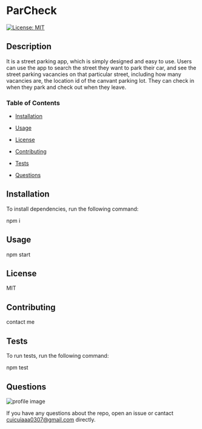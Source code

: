 
# ParCheck
[![License: MIT](https://img.shields.io/badge/License-MIT-yellow.svg)](https://opensource.org/licenses/MIT)

## Description

It is a street parking app, which is simply designed and easy to use. Users can use the app to search the street they want to park their car, and see the street parking vacancies on that particular street, including how many vacancies are, the location id of the canvant parking lot. They can check in when they park and check out when they leave.

### Table of Contents

* [Installation](#installation "Installation")

* [Usage](#usage "Usage")

* [License](#license "License")

* [Contributing](#contributing "Contributing")

* [Tests](#tests "Tests")

* [Questions](#quesitons "Questions")

## Installation

To install dependencies, run the following command:

npm i

## Usage

npm start

## License

MIT

## Contributing

contact me

## Tests

To run tests, run the following command:

npm test

## Questions

![profile image](https://avatars1.githubusercontent.com/u/59434943?v=4)

If you have any questions about the repo, open an issue or cantact cuicuiaaa0307@gmail.com directly.
